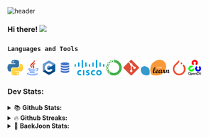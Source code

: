 ![header](https://capsule-render.vercel.app/api?type=waving&color=timeGradient&height=150&section=header&text=DongHyun's%20dev&fontSize=50&rotate=-5)

### Hi there! <img src="https://media.giphy.com/media/hvRJCLFzcasrR4ia7z/giphy.gif" width="25px">  


### ```Languages and Tools ```  

<p>
  <code><img height="35" src="image/python.png"></code>
  <code><img height="35" src="image/java.png" alt="java"></code>
  <code><img height="35" src="image/C.png" alt="C"></code>
  <code><img height="35" src="image/sql.png" alt="sql"></code>
  <code><img height="35" src="image/Cisco.png" alt="Cisco"></code>
  <code><img height="35" src="image/Anaconda.png" alt="Anaconda"></code>
  <code><img height="35" src="image/git.png" alt="git"></code>
  <code><img height="35" src="image/scikitlearn.png" alt="scikitlearn"></code>
  <code><img height="35" src="image/pytorch.png" alt="pytorch"></code>
  <code><img height="35" src="image/OpenCV.png" alt="OpenCV"></code>

</p>

### Dev Stats:

<details>
<summary>&#128218; <b>Github Stats: </b></summary>
<br>
<p align = "center">
  <img src="https://github-readme-stats.vercel.app/api/?username=DongHyun99&cache_seconds=1800&theme=buefy&line_height=27" >
  <img src="https://github-readme-stats.vercel.app/api/top-langs/?username=DongHyun99&theme=buefy&langs_count=3">
</p></details>

<details>
<summary>&#128293; <b>Github Streaks: </b></summary>
  <br>
<p align = "center">
  <img height="200em" src="https://github-readme-streak-stats.herokuapp.com/?user=DongHyun99&hide_border=true&theme=buefy" />  
  <img src="https://raw.githubusercontent.com/donghyun99/donghyun99/output/github-contribution-grid-snake.svg">
</p>
</details>

<details>
<summary>&#128171; <b>BaekJoon Stats: </b></summary>
  <br>
<p align = "center">
<a href="https://solved.ac/mpolio2"><img src="http://mazassumnida.wtf/api/v2/generate_badge?boj=mpolio2" alt="Solved.ac
  프로필"></a></p>
</details>

<br>

#
 <div align="center">
</div>
